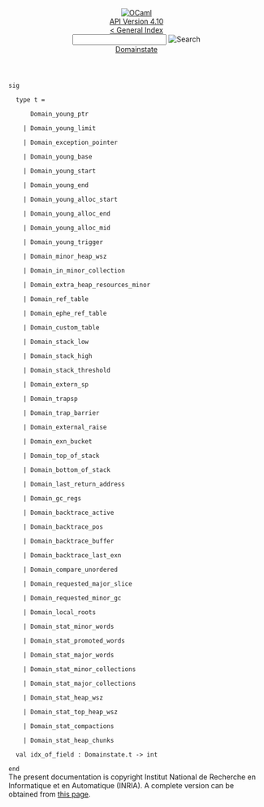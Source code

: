 <!-- ((! set title API !)) ((! set documentation !)) ((! set api !)) ((! set nobreadcrumb !)) -->
<div class="api"><header><nav class="toc brand"><a class="brand" href="https://ocaml.org/"><img src="colour-logo-gray.svg" class="svg" alt="OCaml"></a></nav><nav class="toc"><div class="toc_version"><a href="/docs" id="version-select">API Version 4.10</a></div><a href="index.html">&lt; General Index</a><div class="api_search"><input type="text" name="apisearch" id="api_search" oninput="mySearch(false);" onkeypress="this.oninput();" onclick="this.oninput();" onpaste="this.oninput();">
<img src="search_icon.svg" alt="Search" class="svg" onclick="mySearch(false)"></div>
<div id="search_results"></div><div class="toc_title"><a href="Domainstate.html">Domainstate</a></div><ul></ul></nav></header>
<code class="code"><span class="keyword">sig</span><br>
&nbsp;&nbsp;<span class="keyword">type</span>&nbsp;t&nbsp;=<br>
&nbsp;&nbsp;&nbsp;&nbsp;&nbsp;&nbsp;<span class="constructor">Domain_young_ptr</span><br>
&nbsp;&nbsp;&nbsp;&nbsp;<span class="keywordsign">|</span>&nbsp;<span class="constructor">Domain_young_limit</span><br>
&nbsp;&nbsp;&nbsp;&nbsp;<span class="keywordsign">|</span>&nbsp;<span class="constructor">Domain_exception_pointer</span><br>
&nbsp;&nbsp;&nbsp;&nbsp;<span class="keywordsign">|</span>&nbsp;<span class="constructor">Domain_young_base</span><br>
&nbsp;&nbsp;&nbsp;&nbsp;<span class="keywordsign">|</span>&nbsp;<span class="constructor">Domain_young_start</span><br>
&nbsp;&nbsp;&nbsp;&nbsp;<span class="keywordsign">|</span>&nbsp;<span class="constructor">Domain_young_end</span><br>
&nbsp;&nbsp;&nbsp;&nbsp;<span class="keywordsign">|</span>&nbsp;<span class="constructor">Domain_young_alloc_start</span><br>
&nbsp;&nbsp;&nbsp;&nbsp;<span class="keywordsign">|</span>&nbsp;<span class="constructor">Domain_young_alloc_end</span><br>
&nbsp;&nbsp;&nbsp;&nbsp;<span class="keywordsign">|</span>&nbsp;<span class="constructor">Domain_young_alloc_mid</span><br>
&nbsp;&nbsp;&nbsp;&nbsp;<span class="keywordsign">|</span>&nbsp;<span class="constructor">Domain_young_trigger</span><br>
&nbsp;&nbsp;&nbsp;&nbsp;<span class="keywordsign">|</span>&nbsp;<span class="constructor">Domain_minor_heap_wsz</span><br>
&nbsp;&nbsp;&nbsp;&nbsp;<span class="keywordsign">|</span>&nbsp;<span class="constructor">Domain_in_minor_collection</span><br>
&nbsp;&nbsp;&nbsp;&nbsp;<span class="keywordsign">|</span>&nbsp;<span class="constructor">Domain_extra_heap_resources_minor</span><br>
&nbsp;&nbsp;&nbsp;&nbsp;<span class="keywordsign">|</span>&nbsp;<span class="constructor">Domain_ref_table</span><br>
&nbsp;&nbsp;&nbsp;&nbsp;<span class="keywordsign">|</span>&nbsp;<span class="constructor">Domain_ephe_ref_table</span><br>
&nbsp;&nbsp;&nbsp;&nbsp;<span class="keywordsign">|</span>&nbsp;<span class="constructor">Domain_custom_table</span><br>
&nbsp;&nbsp;&nbsp;&nbsp;<span class="keywordsign">|</span>&nbsp;<span class="constructor">Domain_stack_low</span><br>
&nbsp;&nbsp;&nbsp;&nbsp;<span class="keywordsign">|</span>&nbsp;<span class="constructor">Domain_stack_high</span><br>
&nbsp;&nbsp;&nbsp;&nbsp;<span class="keywordsign">|</span>&nbsp;<span class="constructor">Domain_stack_threshold</span><br>
&nbsp;&nbsp;&nbsp;&nbsp;<span class="keywordsign">|</span>&nbsp;<span class="constructor">Domain_extern_sp</span><br>
&nbsp;&nbsp;&nbsp;&nbsp;<span class="keywordsign">|</span>&nbsp;<span class="constructor">Domain_trapsp</span><br>
&nbsp;&nbsp;&nbsp;&nbsp;<span class="keywordsign">|</span>&nbsp;<span class="constructor">Domain_trap_barrier</span><br>
&nbsp;&nbsp;&nbsp;&nbsp;<span class="keywordsign">|</span>&nbsp;<span class="constructor">Domain_external_raise</span><br>
&nbsp;&nbsp;&nbsp;&nbsp;<span class="keywordsign">|</span>&nbsp;<span class="constructor">Domain_exn_bucket</span><br>
&nbsp;&nbsp;&nbsp;&nbsp;<span class="keywordsign">|</span>&nbsp;<span class="constructor">Domain_top_of_stack</span><br>
&nbsp;&nbsp;&nbsp;&nbsp;<span class="keywordsign">|</span>&nbsp;<span class="constructor">Domain_bottom_of_stack</span><br>
&nbsp;&nbsp;&nbsp;&nbsp;<span class="keywordsign">|</span>&nbsp;<span class="constructor">Domain_last_return_address</span><br>
&nbsp;&nbsp;&nbsp;&nbsp;<span class="keywordsign">|</span>&nbsp;<span class="constructor">Domain_gc_regs</span><br>
&nbsp;&nbsp;&nbsp;&nbsp;<span class="keywordsign">|</span>&nbsp;<span class="constructor">Domain_backtrace_active</span><br>
&nbsp;&nbsp;&nbsp;&nbsp;<span class="keywordsign">|</span>&nbsp;<span class="constructor">Domain_backtrace_pos</span><br>
&nbsp;&nbsp;&nbsp;&nbsp;<span class="keywordsign">|</span>&nbsp;<span class="constructor">Domain_backtrace_buffer</span><br>
&nbsp;&nbsp;&nbsp;&nbsp;<span class="keywordsign">|</span>&nbsp;<span class="constructor">Domain_backtrace_last_exn</span><br>
&nbsp;&nbsp;&nbsp;&nbsp;<span class="keywordsign">|</span>&nbsp;<span class="constructor">Domain_compare_unordered</span><br>
&nbsp;&nbsp;&nbsp;&nbsp;<span class="keywordsign">|</span>&nbsp;<span class="constructor">Domain_requested_major_slice</span><br>
&nbsp;&nbsp;&nbsp;&nbsp;<span class="keywordsign">|</span>&nbsp;<span class="constructor">Domain_requested_minor_gc</span><br>
&nbsp;&nbsp;&nbsp;&nbsp;<span class="keywordsign">|</span>&nbsp;<span class="constructor">Domain_local_roots</span><br>
&nbsp;&nbsp;&nbsp;&nbsp;<span class="keywordsign">|</span>&nbsp;<span class="constructor">Domain_stat_minor_words</span><br>
&nbsp;&nbsp;&nbsp;&nbsp;<span class="keywordsign">|</span>&nbsp;<span class="constructor">Domain_stat_promoted_words</span><br>
&nbsp;&nbsp;&nbsp;&nbsp;<span class="keywordsign">|</span>&nbsp;<span class="constructor">Domain_stat_major_words</span><br>
&nbsp;&nbsp;&nbsp;&nbsp;<span class="keywordsign">|</span>&nbsp;<span class="constructor">Domain_stat_minor_collections</span><br>
&nbsp;&nbsp;&nbsp;&nbsp;<span class="keywordsign">|</span>&nbsp;<span class="constructor">Domain_stat_major_collections</span><br>
&nbsp;&nbsp;&nbsp;&nbsp;<span class="keywordsign">|</span>&nbsp;<span class="constructor">Domain_stat_heap_wsz</span><br>
&nbsp;&nbsp;&nbsp;&nbsp;<span class="keywordsign">|</span>&nbsp;<span class="constructor">Domain_stat_top_heap_wsz</span><br>
&nbsp;&nbsp;&nbsp;&nbsp;<span class="keywordsign">|</span>&nbsp;<span class="constructor">Domain_stat_compactions</span><br>
&nbsp;&nbsp;&nbsp;&nbsp;<span class="keywordsign">|</span>&nbsp;<span class="constructor">Domain_stat_heap_chunks</span><br>
&nbsp;&nbsp;<span class="keyword">val</span>&nbsp;idx_of_field&nbsp;:&nbsp;<span class="constructor">Domainstate</span>.t&nbsp;<span class="keywordsign">-&gt;</span>&nbsp;int<br>
<span class="keyword">end</span></code>
<div class="copyright">The present documentation is copyright Institut National de Recherche en Informatique et en Automatique (INRIA). A complete version can be obtained from <a href="http://caml.inria.fr/pub/docs/manual-ocaml/">this page</a>.</div></div>